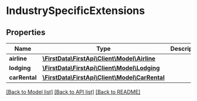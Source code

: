 # IndustrySpecificExtensions

## Properties
Name | Type | Description | Notes
------------ | ------------- | ------------- | -------------
**airline** | [**\FirstData\FirstApi\Client\Model\Airline**](Airline.md) |  | [optional] 
**lodging** | [**\FirstData\FirstApi\Client\Model\Lodging**](Lodging.md) |  | [optional] 
**carRental** | [**\FirstData\FirstApi\Client\Model\CarRental**](CarRental.md) |  | [optional] 

[[Back to Model list]](../README.md#documentation-for-models) [[Back to API list]](../README.md#documentation-for-api-endpoints) [[Back to README]](../README.md)


